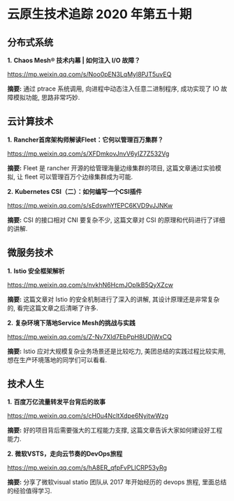 # 云原生技术追踪 2020 年第五十期

## 分布式系统

**1.** **Chaos Mesh® 技术内幕 | 如何注入 I/O 故障？**

https://mp.weixin.qq.com/s/Noo0pEN3LqMyl8PJT5uvEQ

**摘要:** 通过 ptrace 系统调用, 向进程中动态注入任意二进制程序, 成功实现了 IO 故障模拟功能, 思路非常巧妙.

## 云计算技术

**1.** **Rancher首席架构师解读Fleet：它何以管理百万集群？**

https://mp.weixin.qq.com/s/XFDmkovJnvV6yIZ7Z532Vg

**摘要:** Fleet 是 rancher 开源的给管理海量边缘集群的项目, 这篇文章通过实验模拟, 让 fleet 可以管理百万个边缘集群成为可能.

**2.** **Kubernetes CSI（二）：如何编写一个CSI插件**

https://mp.weixin.qq.com/s/sEdswhYfEPC6KVD9vJJNKw

**摘要:** CSI 的接口相对 CNI 要复杂不少, 这篇文章对 CSI 的原理和代码进行了详细的讲解.

## 微服务技术

**1.** **Istio 安全框架解析**

https://mp.weixin.qq.com/s/nvkhN6HcmJOplkB5QyXZcw

**摘要:** 这篇文章对 Istio 的安全机制进行了深入的讲解, 其设计原理还是非常复杂的, 看完这篇文章之后清晰了许多.

**2.** **复杂环境下落地Service Mesh的挑战与实践**

https://mp.weixin.qq.com/s/Z-Nv7XId7EbPpH8UDjWxCQ

**摘要:** Istio 应对大规模复杂业务场景还是比较吃力, 美团总结的实践过程比较实用, 想在生产环境落地的同学们可以看看.

## 技术人生

**1.** **百度万亿流量转发平台背后的故事**

https://mp.weixin.qq.com/s/cH0u4NcItXdpe6NyitwWzg

**摘要:** 好的项目背后需要强大的工程能力支撑, 这篇文章告诉大家如何建设好工程能力.

**2.** **微软VSTS，走向云节奏的DevOps旅程**

https://mp.weixin.qq.com/s/hA8ER_qfpFvPLICRP53yRg

**摘要:** 分享了微软visual statio 团队从 2017 年开始经历的 devops 旅程, 里面总结的经验值得学习.
